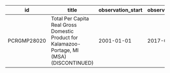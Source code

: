 | id          | title                                                                                       | observation_start   | observation_end   |
|-------------|---------------------------------------------------------------------------------------------|---------------------|-------------------|
| PCRGMP28020 | Total Per Capita Real Gross Domestic Product for Kalamazoo-Portage, MI (MSA) (DISCONTINUED) | 2001-01-01          | 2017-01-01        |